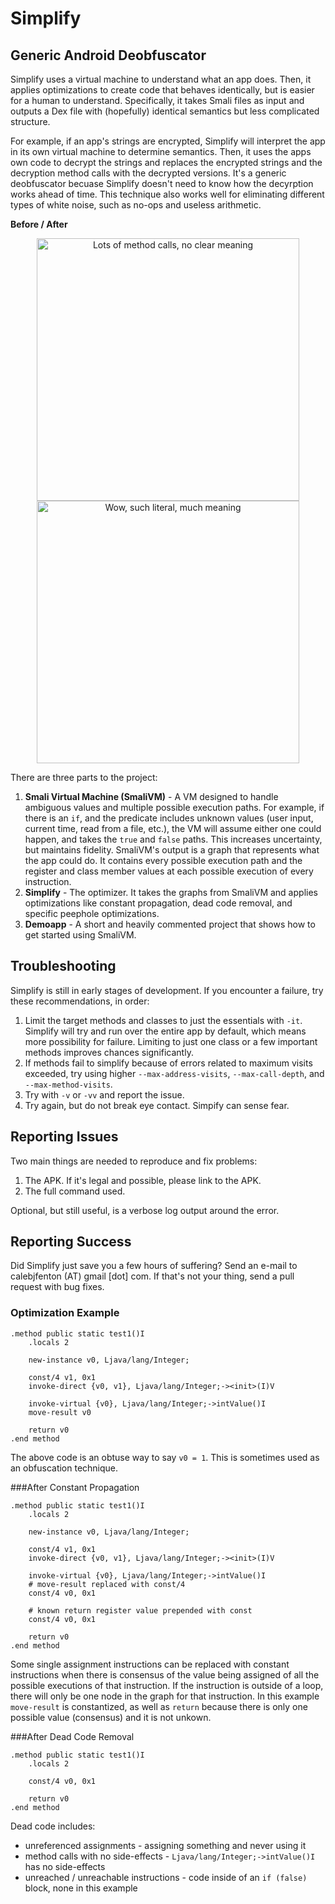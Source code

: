 Simplify
========

Generic Android Deobfuscator
----------------------------

Simplify uses a virtual machine to understand what an app does. Then, it applies optimizations to create code that behaves identically, but is easier for a human to understand. Specifically, it takes Smali files as input and outputs a Dex file with (hopefully) identical semantics but less complicated structure.

For example, if an app's strings are encrypted, Simplify will interpret the app in its own virtual machine to determine semantics. Then, it uses the apps own code to decrypt the strings and replaces the encrypted strings and the decryption method calls with the decrypted versions. It's a generic deobfuscator becuase Simplify doesn't need to know how the decyrption works ahead of time. This technique also works well for eliminating different types of white noise, such as no-ops and useless arithmetic.

**Before / After**

<section>
<p align="center">
<img src="https://cloud.githubusercontent.com/assets/1356658/5331911/1e790c86-7df4-11e4-91e7-aba1d2c63b98.png" alt="Lots of method calls, no clear meaning" height="420px" align="center" />
<img src="https://cloud.githubusercontent.com/assets/1356658/5331912/1ecc6d7c-7df4-11e4-9572-bc3d41303842.png" alt="Wow, such literal, much meaning" height="420px" align="center" />
</p>
</section>

There are three parts to the project:

1. **Smali Virtual Machine (SmaliVM)** - A VM designed to handle ambiguous values and multiple possible execution paths. For example, if there is an `if`, and the predicate includes unknown values (user input, current time, read from a file, etc.), the VM will assume either one could happen, and takes the `true` and `false` paths. This increases uncertainty, but maintains fidelity. SmaliVM's output is a graph that represents what the app could do. It contains every possible execution path and the register and class member values at each possible execution of every instruction.
2. **Simplify** - The optimizer. It takes the graphs from SmaliVM and applies optimizations like constant propagation, dead code removal, and  specific peephole optimizations.
3. **Demoapp** - A short and heavily commented project that shows how to get started using SmaliVM.


Troubleshooting
---------------

Simplify is still in early stages of development. If you encounter a failure, try these recommendations, in order:

1. Limit the target methods and classes to just the essentials with `-it`. Simplify will try and run over the entire app by default, which means more possibility for failure. Limiting to just one class or a few important methods improves chances significantly.
2. If methods fail to simplify because of errors related to maximum visits exceeded, try using higher `--max-address-visits`, `--max-call-depth`, and `--max-method-visits`.
3. Try with `-v` or `-vv` and report the issue.
4. Try again, but do not break eye contact. Simpify can sense fear.


Reporting Issues
----------------

Two main things are needed to reproduce and fix problems:

1. The APK. If it's legal and possible, please link to the APK.
2. The full command used.

Optional, but still useful, is a verbose log output around the error.


Reporting Success
-----------------

Did Simplify just save you a few hours of suffering? Send an e-mail to calebjfenton (AT) gmail [dot] com. If that's not your thing, send a pull request with bug fixes.



### Optimization Example
```
.method public static test1()I
    .locals 2

    new-instance v0, Ljava/lang/Integer;

    const/4 v1, 0x1
    invoke-direct {v0, v1}, Ljava/lang/Integer;-><init>(I)V

    invoke-virtual {v0}, Ljava/lang/Integer;->intValue()I
    move-result v0

    return v0
.end method
```

The above code is an obtuse way to say `v0 = 1`. This is sometimes used as an obfuscation technique.


###After Constant Propagation
```
.method public static test1()I
    .locals 2

    new-instance v0, Ljava/lang/Integer;

    const/4 v1, 0x1
    invoke-direct {v0, v1}, Ljava/lang/Integer;-><init>(I)V

    invoke-virtual {v0}, Ljava/lang/Integer;->intValue()I
    # move-result replaced with const/4
    const/4 v0, 0x1

    # known return register value prepended with const
    const/4 v0, 0x1

    return v0
.end method
```

Some single assignment instructions can be replaced with constant instructions when there is consensus of the value being assigned of all the possible executions of that instruction. If the instruction is outside of a loop, there will only be one node in the graph for that instruction.
In this example `move-result` is constantized, as well as `return` because there is only one possible value (consensus) and it is not unkown.


###After Dead Code Removal
```
.method public static test1()I
    .locals 2

    const/4 v0, 0x1

    return v0
.end method
```

Dead code includes:

* unreferenced assignments - assigning something and never using it
* method calls with no side-effects - `Ljava/lang/Integer;->intValue()I` has no side-effects
* unreached / unreachable instructions - code inside of an `if (false)` block, none in this example

